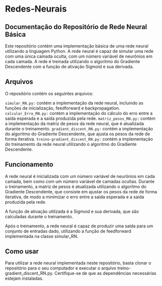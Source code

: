 # Redes-Neurais
## Documentação do Repositório de Rede Neural Básica
Este repositório contém uma implementação básica de uma rede neural utilizando a linguagem Python. A rede neural é capaz de simular uma rede com uma única camada oculta, com um número variável de neurônios em cada camada. A rede é treinada utilizando o algoritmo do Gradiente Descendente com a função de ativação Sigmoid e sua derivada.

## Arquivos
O repositório contém os seguintes arquivos:

```simular_RN.py:``` contém a implementação da rede neural, incluindo as funções de inicialização, feedforward e backpropagation.
```calcular_Erro_RN.py:``` contém a implementação do cálculo do erro entre a saída esperada e a saída produzida pela rede.
```matriz_pesos_RN.py:``` contém a implementação da matriz de pesos da rede neural, que é atualizada durante o treinamento.
```gradient_discent_RN.py:``` contém a implementação do algoritmo do Gradiente Descendente, que ajusta os pesos da rede de forma iterativa.
```treino-gradient_discent_RN.py:``` contém a implementação do treinamento da rede neural utilizando o algoritmo do Gradiente Descendente.

## Funcionamento
A rede neural é inicializada com um número variável de neurônios em cada camada, bem como com um número variável de camadas ocultas. Durante o treinamento, a matriz de pesos é atualizada utilizando o algoritmo do Gradiente Descendente, que consiste em ajustar os pesos da rede de forma iterativa, de modo a minimizar o erro entre a saída esperada e a saída produzida pela rede.

A função de ativação utilizada é a Sigmoid e sua derivada, que são calculadas durante o treinamento.

Após o treinamento, a rede neural é capaz de produzir uma saída para um conjunto de entradas dado, utilizando a função de feedforward implementada na classe simular_RN.

## Como usar
Para utilizar a rede neural implementada neste repositório, basta clonar o repositório para o seu computador e executar o arquivo treino-gradient_discent_RN.py. Certifique-se de que as dependências necessárias estejam instaladas.
